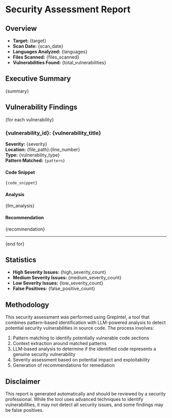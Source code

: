 # Security Assessment Report

## Overview
- **Target:** {target}
- **Scan Date:** {scan_date}
- **Languages Analyzed:** {languages}
- **Files Scanned:** {files_scanned}
- **Vulnerabilities Found:** {total_vulnerabilities}

## Executive Summary
{summary}

## Vulnerability Findings

{for each vulnerability}
### {vulnerability_id}: {vulnerability_title}
**Severity:** {severity}  
**Location:** {file_path}:{line_number}  
**Type:** {vulnerability_type}  
**Pattern Matched:** `{pattern}`

#### Code Snippet
```{language}
{code_snippet}
```

#### Analysis
{llm_analysis}

#### Recommendation
{recommendation}

---
{end for}

## Statistics
- **High Severity Issues:** {high_severity_count}
- **Medium Severity Issues:** {medium_severity_count}
- **Low Severity Issues:** {low_severity_count}
- **False Positives:** {false_positive_count}

## Methodology
This security assessment was performed using GrepIntel, a tool that combines pattern-based identification with LLM-powered analysis to detect potential security vulnerabilities in source code. The process involves:

1. Pattern matching to identify potentially vulnerable code sections
2. Context extraction around matched patterns
3. LLM-based analysis to determine if the identified code represents a genuine security vulnerability
4. Severity assessment based on potential impact and exploitability
5. Generation of recommendations for remediation

## Disclaimer
This report is generated automatically and should be reviewed by a security professional. While the tool uses advanced techniques to identify vulnerabilities, it may not detect all security issues, and some findings may be false positives.
